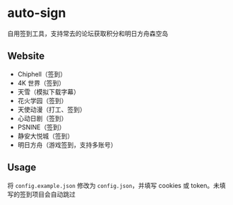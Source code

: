 # auto-sign

自用签到工具，支持常去的论坛获取积分和明日方舟森空岛

## Website

- Chiphell（签到）
- 4K 世界（签到）
- 天雪（模拟下载字幕）
- 花火学园（签到）
- 天使动漫（打工、签到）
- 心动日剧（签到）
- PSNINE（签到）
- 静安大悦城（签到）
- 明日方舟（游戏签到，支持多账号）

## Usage

将 `config.example.json` 修改为 `config.json`，并填写 cookies 或 token。未填写的签到项目会自动跳过

